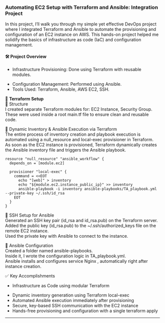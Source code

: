 <h3>Automating EC2 Setup with Terraform and Ansible: Integration Project</h3>
In this project, I’ll walk you through my simple yet effective DevOps project where I integrated Terraform and Ansible to automate the provisioning and configuration of an EC2 instance on AWS. This hands-on project helped me solidify the basics of infrastructure as code (IaC) and configuration management.

<h4>🛠️ Project Overview</h4>

* Infrastructure Provisioning: Done using Terraform with reusable modules.
- Configuration Management: Performed using Ansible.
- Tools Used: Terraform, Ansible, AWS EC2, SSH.


🧱 **Terraform Setup** </br>
🔹 Structure</br>
I created separate Terraform modules for:
EC2 Instance,
Security Group.
These were used inside a root main.tf file to ensure clean and reusable code.

🔹 Dynamic Inventory & Ansible Execution via Terraform </br>
The entire process of inventory creation and playbook execution is automated using a null_resource and local-exec provisioner in Terraform.
As soon as the EC2 instance is provisioned, Terraform dynamically creates the Ansible inventory file and triggers the Ansible playbook.

```
resource "null_resource" "ansible_workflow" {
  depends_on = [module.ec2]

  provisioner "local-exec" {
    command = <<EOT
      echo "[web]" > inventory
      echo "${module.ec2.instance_public_ip}" >> inventory
      ansible-playbook -i inventory ansible-playbooks/TA_playbook.yml --private-key ~/.ssh/id_rsa
    EOT
  }
}
```

🔐 SSH Setup for Ansible</br>
Generated an SSH key pair (id_rsa and id_rsa.pub) on the Terraform server.</br>
Added the public key (id_rsa.pub) to the ~/.ssh/authorized_keys file on the remote EC2 instance.</br>
Used the private key with Ansible to connect to the instance.

🤖 Ansible Configuration</br>
Created a folder named ansible-playbooks. </br>
Inside it, I wrote the configuration logic in TA_playbook.yml.</br>
Ansible installs and configures service Nginx , automatically right after instance creation.

✅ Key Accomplishments</br>

* Infrastructure as Code using modular Terraform
- Dynamic inventory generation using Terraform local-exec
- Automated Ansible execution immediately after provisioning
- Secure, key-based SSH communication with the EC2 instance
- Hands-free provisioning and configuration with a single terraform apply
**************************************************************************************************************





